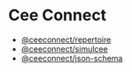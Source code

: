 # Cee Connect

- [@ceeconnect/repertoire](https://github.com/CeeConnect/repertoire)
- [@ceeconnect/simulcee](https://github.com/CeeConnect/simulcee)
- [@ceeconnect/json-schema](https://github.com/CeeConnect/json-schema)
